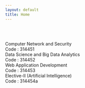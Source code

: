 ```yaml
---
layout: default
title: Home
---
```




<!-- ✅ Breadcrumb -->
<div id="breadcrumb-container">
  <nav id="breadcrumb"></nav>
</div>

<br><br>

<!-- ✅ Subject Cards -->
<div class="card-container">

<a href="314451.html" style="text-decoration: none;">
    <div class="subject-card">
      <div class="subject-title">Computer Network and Security</div>
      <div class="subject-code">Code : 314451</div>
    </div>
</a>

<a href="314452.html" style="text-decoration: none;">
    <div class="subject-card">
      <div class="subject-title">Data Science and Big Data Analytics</div>
      <div class="subject-code">Code : 314452</div>
    </div>
</a>

<a href="314453.html" style="text-decoration: none;">
    <div class="subject-card">
      <div class="subject-title">Web Application Development</div>
      <div class="subject-code">Code : 314453</div>
    </div>
</a>

<a href="314454a.html" style="text-decoration: none;">
    <div class="subject-card">
      <div class="subject-title">Elective-II (Artificial Intelligence)</div>
      <div class="subject-code">Code : 314454a</div>
    </div>
</a>



  <!-- More cards as needed -->

</div>


